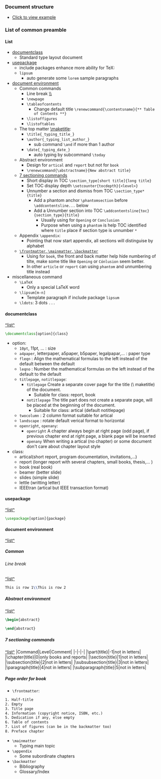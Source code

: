 ### Document structure
- [Click to view example](../../Code/_205_document_structure/main.tex)

### List of common preamble
#### List
- [documentclass](#documentclass)
    - Standard type layout document
- [usepackage](#usepackage)
    - include packages enhance more ability for TeX:
    - `lipsum`
        - auto generate some `lorem` sample paragraphs
- [document environment](#document-environment)
    - Common commands
        - Line break [\\\\]()
        - `\newpage`
        - `\tableofcontents`
            - Change default title  `\renewcommand{\contentsname}{** Table of Contents **}`
        - `\listoffigures`
        - `\listoftables`
    - The top matter [\maketitle]():
        - `\title{_typing_title_}`
        - `\author{_typing_list_author_}`
            - sub command `\and` if more than 1 author
        - `\date{_typing_date_}`
            - auto typing by subcommand `\today`
    - Abstract environment
        - Design for `artical` and `report` but not for `book`
        - `\renewcommand{\abstractname}{New abstract title}`
    - [7 sectioning commands](#7-sectioning-commands)
        - Short display in TOC `\section_type[short title]{long title}`
        - Set TOC display depth `\setcounter{tocdepth}{<level>}`
        - Unnumber a section and dismiss from TOC `\section_type*{title}`
            - Add a phantom anchor `\phantomsection` before `\addcontentsline...` below
            - Add a Unnumber section into TOC `\addcontentsline{toc}{section_type}{title}`
                - Usually using for `Opening` or `Conclusion`
                - Purpose when using a `phantom` is help TOC identified where `title` place if section type is unnumber `*`
    - Appendix `\appendix`:
        - Pointing that now start appendix, all sections will distinguise by alphabet
    - [`\frontmatter`, `\mainmatter`, `\backmatter`](#page-order-for-book)
        - Using for `book`, the front and back matter help hide numbering of tilte, make some title like `Opening` or `Cónlusion` seem better.
        - In other `article` or `report` can using `phantom` and unnumbering title instead
- miscellaneous command
    - `\LaTeX`
        - Only a special LaTeX word
    - `\lipsum[m-n]`
        - Template paragraph if include package `lipsum`
    - `\ldots`: 3 dots `...`

#### documentclass
[^list^](#list)
```latex
\documentclass[option]{class}
```
- option:
    - `10pt`, 11pt, ... : size
    - `a4paper`, letterpaper, a5paper, b5paper, legalpapar,... : paper type
    - `fleqn` : Align the mathematical formulas to the left instead of the default between the default
    - `leqno` : Number the mathematical formulas on the left instead of the default to the default
    - `titlepage`, `notitlepage`: 
        - `titlepage` Create a separate cover page for the title (\ maketitle) of the document.
            - Suitable for class: report, book
        - `notitlepage` The title part does not create a separate page, will be placed at the beginning of the document.
            - Suitable for class: artical (default notitlepage)
    - `twocolumn` : 2 column format suitable for artical
    - `landscape` : rotate default verical format to horizontal
    - `openright`, `openany`:
        - `openright` A chapter always begin at right page (odd page), if previous chapter end at right page, a blank page will be inserted
        - `openany` When writing a artical (no chapter) or some document don't care about chapter layout style 
- class:
    - artical(short report, program documentation, invitations,...)
    - report (longer report with several chapters, small books, thesis,... )
    - book   (real book)
    - beamer (better slide)
    - slides (simple slide)
    - lettle (writting letter)
    - IEEEtran (artical but IEEE transaction format)


#### usepackage
[^list^](#list)

```latex
\usepackage[option]{package}
```


#### document environment
[^list^](#list)


##### Common
###### Line break
[^list^](#list)
```latex
This is row 1\\This is row 2
```

##### Abstract environment
[^list^](#list)
```latex
\begin{abstract}

\end{abstract}
```


##### 7 sectioning commands
[^list^](#list)
|Command|Level|Comment|
|-|-|-|
|\part{title}|-1|not in letters|
|\chapter{title}|0|only books and reports|
|\section{title}|1|not in letters|
|\subsection{title}|2|not in letters|
|\subsubsection{title}|3|not in letters|
|\paragraph{title}|4|not in letters|
|\subparagraph{title}|5|not in letters|

##### Page order for book
- `\frontmatter`:
```txt
1. Half-title
2. Empty
3. Title page
4. Information (copyright notice, ISBN, etc.)
5. Dedication if any, else empty
6. Table of contents
7. List of figures (can be in the backmatter too)
8. Preface chapter
```
- `\mainmatter`
    - Typing main topic
- `\appendix`
    - Some subordinate chapters
- `\backmatter`
    - Bibliography
    - Glossary/Index